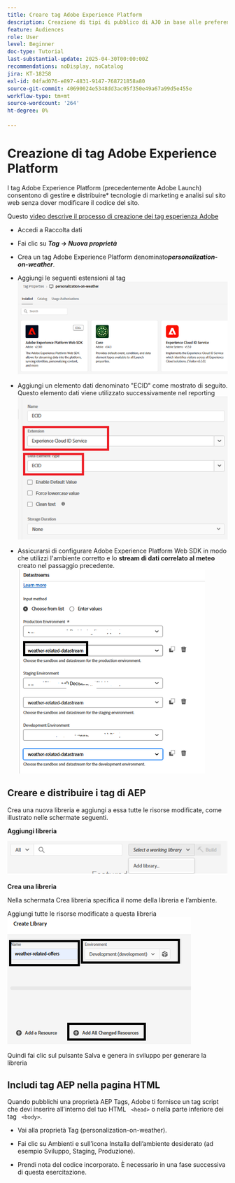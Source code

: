```yaml
---
title: Creare tag Adobe Experience Platform
description: Creazione di tipi di pubblico di AJO in base alle preferenze di investimento degli utenti (azioni, obbligazioni, CD)
feature: Audiences
role: User
level: Beginner
doc-type: Tutorial
last-substantial-update: 2025-04-30T00:00:00Z
recommendations: noDisplay, noCatalog
jira: KT-18258
exl-id: 04fad076-e897-4831-9147-768721858a80
source-git-commit: 40690024e5348dd3ac05f350e49a67a99d5e455e
workflow-type: tm+mt
source-wordcount: '264'
ht-degree: 0%

---
```


# Creazione di tag Adobe Experience Platform

I tag Adobe Experience Platform (precedentemente Adobe Launch) consentono di gestire e distribuire* tecnologie di marketing e analisi sul sito web senza dover modificare il codice del sito.

Questo [video descrive il processo di creazione dei tag esperienza Adobe](https://experienceleague.adobe.com/en/playlists/experience-platform-get-started-with-tags)

- Accedi a Raccolta dati
- Fai clic su _&#x200B;**Tag -> Nuova proprietà**&#x200B;_

- Crea un tag Adobe Experience Platform denominato _&#x200B;**personalization-on-weather**&#x200B;_.

- Aggiungi le seguenti estensioni al tag
  ![tag-estensioni](assets/tags-extensions1.png)
- Aggiungi un elemento dati denominato &quot;ECID&quot; come mostrato di seguito. Questo elemento dati viene utilizzato successivamente nel reporting
  ![ecid-data-element](assets/ecid-data-element.png)

- Assicurarsi di configurare Adobe Experience Platform Web SDK in modo che utilizzi l&#39;ambiente corretto e lo **stream di dati correlato al meteo** creato nel passaggio precedente.
  ![configurazione-sdk-web](assets/tags-extensions.png)



## Creare e distribuire i tag di AEP


Crea una nuova libreria e aggiungi a essa tutte le risorse modificate, come illustrato nelle schermate seguenti.

**Aggiungi libreria**

![new-library](assets/tag-add-library.png)

**Crea una libreria**

Nella schermata Crea libreria specifica il nome della libreria e l’ambiente.

Aggiungi tutte le risorse modificate a questa libreria
![libreria di tag](assets/tag-build-library.png)

Quindi fai clic sul pulsante Salva e genera in sviluppo per generare la libreria

## Includi tag AEP nella pagina HTML

Quando pubblichi una proprietà AEP Tags, Adobe ti fornisce un tag script che devi inserire all&#39;interno del tuo HTML ``` <head>``` o nella parte inferiore dei tag ``` <body>```.

- Vai alla proprietà Tag (personalization-on-weather).

- Fai clic su Ambienti e sull’icona Installa dell’ambiente desiderato (ad esempio Sviluppo, Staging, Produzione).

- Prendi nota del codice incorporato. È necessario in una fase successiva di questa esercitazione.
